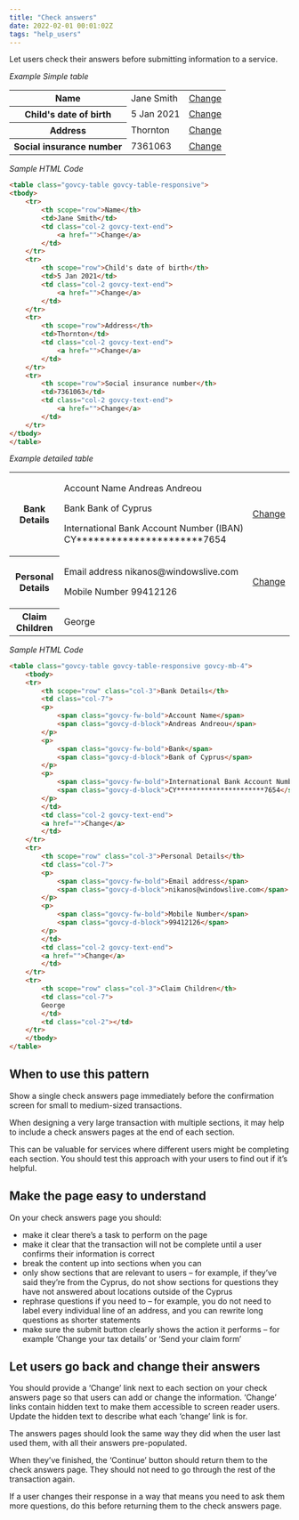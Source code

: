 ```yaml
---
title: "Check answers"
date: 2022-02-01 00:01:02Z
tags: "help_users"
---
```

Let users check their answers before submitting information to a service. 

*Example Simple table*
<div class="govcy-container govcy-p-4  govcy-br-1 govcy-br-standard govcy-mb-4">
<table class="govcy-table govcy-table-responsive">
<tbody>
    <tr>
        <th scope="row">Name</th>
        <td>Jane Smith</td>
        <td class="col-2 govcy-text-end">
            <a href="">Change</a>
        </td>
    </tr>
    <tr>
        <th scope="row">Child's date of birth</th>
        <td>5 Jan 2021</td>
        <td class="col-2 govcy-text-end">
            <a href="">Change</a>
        </td>
    </tr>
    <tr>
        <th scope="row">Address</th>
        <td>Thornton</td>
        <td class="col-2 govcy-text-end">
            <a href="">Change</a>
        </td>
    </tr>
    <tr>
        <th scope="row">Social insurance number</th>
        <td>7361063</td>
        <td class="col-2 govcy-text-end">
            <a href="">Change</a>
        </td>
    </tr>
</tbody>
</table>
</div>

*Sample HTML Code*

```html
<table class="govcy-table govcy-table-responsive">
<tbody>
    <tr>
        <th scope="row">Name</th>
        <td>Jane Smith</td>
        <td class="col-2 govcy-text-end">
            <a href="">Change</a>
        </td>
    </tr>
    <tr>
        <th scope="row">Child's date of birth</th>
        <td>5 Jan 2021</td>
        <td class="col-2 govcy-text-end">
            <a href="">Change</a>
        </td>
    </tr>
    <tr>
        <th scope="row">Address</th>
        <td>Thornton</td>
        <td class="col-2 govcy-text-end">
            <a href="">Change</a>
        </td>
    </tr>
    <tr>
        <th scope="row">Social insurance number</th>
        <td>7361063</td>
        <td class="col-2 govcy-text-end">
            <a href="">Change</a>
        </td>
    </tr>
</tbody>
</table>
```

*Example detailed table*
<div class="govcy-container govcy-p-4  govcy-br-1 govcy-br-standard govcy-mb-4">
<table class="govcy-table govcy-table-responsive govcy-mb-4">
<tbody>
    <tr>
        <th scope="row" class="col-3">Bank Details</th>
        <td class="col-7">
        <p>
            <span class="govcy-fw-bold">Account Name</span>
            <span class="govcy-d-block">Andreas Andreou</span>
        </p>
        <p>
            <span class="govcy-fw-bold">Bank</span>
            <span class="govcy-d-block">Bank of Cyprus</span>
        </p>
        <p>
            <span class="govcy-fw-bold">International Bank Account Number (IBAN)</span>
            <span class="govcy-d-block">CY**********************7654</span>
        </p>
        </td>
        <td class="col-2 govcy-text-end">
        <a href="">Change</a>
        </td>
    </tr>
    <tr>
        <th scope="row" class="col-3">Personal Details</th>
        <td class="col-7">
        <p>
            <span class="govcy-fw-bold">Email address</span>
            <span class="govcy-d-block">nikanos@windowslive.com</span>
        </p>
        <p>
            <span class="govcy-fw-bold">Mobile Number</span>
            <span class="govcy-d-block">99412126</span>
        </p>
        </td>
        <td class="col-2 govcy-text-end">
        <a href="">Change</a>
        </td>
    </tr>
    <tr>
        <th scope="row" class="col-3">Claim Children</th>
        <td class="col-7">
        George
        </td>
        <td class="col-2"></td>
    </tr>
    </tbody>
</table>
</div>

*Sample HTML Code*

```html
<table class="govcy-table govcy-table-responsive govcy-mb-4">
    <tbody>
    <tr>
        <th scope="row" class="col-3">Bank Details</th>
        <td class="col-7">
        <p>
            <span class="govcy-fw-bold">Account Name</span>
            <span class="govcy-d-block">Andreas Andreou</span>
        </p>
        <p>
            <span class="govcy-fw-bold">Bank</span>
            <span class="govcy-d-block">Bank of Cyprus</span>
        </p>
        <p>
            <span class="govcy-fw-bold">International Bank Account Number (IBAN)</span>
            <span class="govcy-d-block">CY**********************7654</span>
        </p>
        </td>
        <td class="col-2 govcy-text-end">
        <a href="">Change</a>
        </td>
    </tr>
    <tr>
        <th scope="row" class="col-3">Personal Details</th>
        <td class="col-7">
        <p>
            <span class="govcy-fw-bold">Email address</span>
            <span class="govcy-d-block">nikanos@windowslive.com</span>
        </p>
        <p>
            <span class="govcy-fw-bold">Mobile Number</span>
            <span class="govcy-d-block">99412126</span>
        </p>
        </td>
        <td class="col-2 govcy-text-end">
        <a href="">Change</a>
        </td>
    </tr>
    <tr>
        <th scope="row" class="col-3">Claim Children</th>
        <td class="col-7">
        George
        </td>
        <td class="col-2"></td>
    </tr>
    </tbody>
</table>
```

## When to use this pattern
Show a single check answers page immediately before the confirmation screen for small to medium-sized transactions.

When designing a very large transaction with multiple sections, it may help to include a check answers pages at the end of each section.

This can be valuable for services where different users might be completing each section. You should test this approach with your users to find out if it’s helpful.

## Make the page easy to understand
On your check answers page you should:

- make it clear there’s a task to perform on the page
- make it clear that the transaction will not be complete until a user confirms their information is correct
- break the content up into sections when you can
- only show sections that are relevant to users – for example, if they’ve said they’re from the Cyprus, do not show sections for questions they have not answered about locations outside of the Cyprus
- rephrase questions if you need to – for example, you do not need to label every individual line of an address, and you can rewrite long questions as shorter statements
- make sure the submit button clearly shows the action it performs – for example ‘Change your tax details’ or ‘Send your claim form’

## Let users go back and change their answers
You should provide a ‘Change’ link next to each section on your check answers page so that users can add or change the information. ‘Change’ links contain hidden text to make them accessible to screen reader users. Update the hidden text to describe what each ‘change’ link is for.

The answers pages should look the same way they did when the user last used them, with all their answers pre-populated.

When they’ve finished, the ‘Continue’ button should return them to the check answers page. They should not need to go through the rest of the transaction again.

If a user changes their response in a way that means you need to ask them more questions, do this before returning them to the check answers page.
